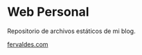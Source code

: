# Web Personal

Repositorio de archivos estáticos de mi blog.

[fervaldes.com](http://fervaldes.com)